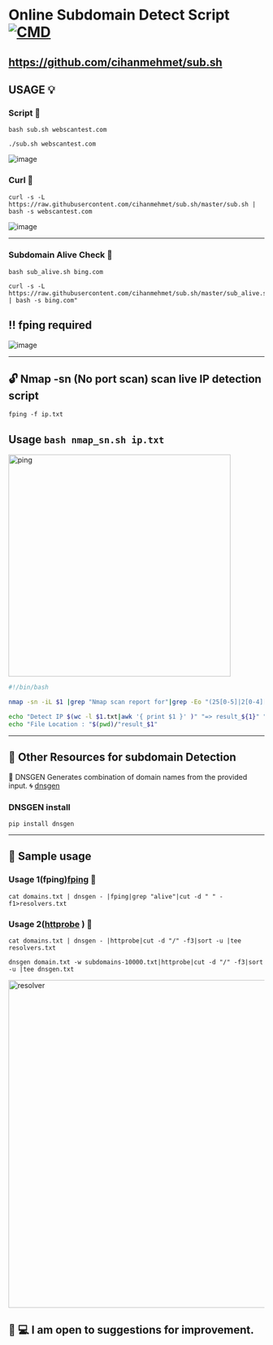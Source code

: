 # Online Subdomain Detect Script [![CMD](https://cdn.rawgit.com/sindresorhus/awesome/d7305f38d29fed78fa85652e3a63e154dd8e8829/media/badge.svg)](https://github.com/sindresorhus/awesome)

## https://github.com/cihanmehmet/sub.sh
## USAGE 💡

### Script 🎯

```
bash sub.sh webscantest.com
```

```
./sub.sh webscantest.com
```
![image](https://i.ibb.co/qBKPhHS/script.png)

### Curl 🎯
```
curl -s -L https://raw.githubusercontent.com/cihanmehmet/sub.sh/master/sub.sh | bash -s webscantest.com
```

![image](https://i.ibb.co/txtRKfq/online.png)

- - -

### Subdomain Alive Check 🎯

```
bash sub_alive.sh bing.com
```

```
curl -s -L https://raw.githubusercontent.com/cihanmehmet/sub.sh/master/sub_alive.sh | bash -s bing.com"
```

## ‼️ fping required

![image](https://i.ibb.co/5K7BWbQ/alive.png)

- - -

## 🔓 Nmap -sn (No port scan) scan live IP detection script
```
fping -f ip.txt
```
## Usage ```bash nmap_sn.sh ip.txt```
<img width="437" alt="ping" src="https://user-images.githubusercontent.com/7144304/65437229-f7390e80-de12-11e9-8a7e-a74325432284.png">

```bash
#!/bin/bash

nmap -sn -iL $1 |grep "Nmap scan report for"|grep -Eo "(25[0-5]|2[0-4][0-9]|[01]?[0-9][0-9]?)\.(25[0-5]|2[0-4][0-9]|[01]?[0-9][0-9]?)\.(25[0-5]|2[0-4][0-9]|[01]?[0-9][0-9]?)\.(25[0-5]|2[0-4][0-9]|[01]?[0-9][0-9]?)"|sort -u |tee $1.txt

echo "Detect IP $(wc -l $1.txt|awk '{ print $1 }' )" "=> result_${1}" "saved"
echo "File Location : "$(pwd)/"result_$1"

```
- - -

## 🔑 Other Resources for subdomain Detection
📜 DNSGEN Generates combination of domain names from the provided input.
:cyclone: [dnsgen](https://github.com/ProjectAnte/dnsgen)

### DNSGEN install
```
pip install dnsgen
```
- - -

## 🔖 Sample usage 
### Usage 1(fping)[fping](https://github.com/schweikert/fping) 🎯
```
cat domains.txt | dnsgen - |fping|grep "alive"|cut -d " " -f1>resolvers.txt
```
### Usage 2([httprobe](https://github.com/tomnomnom/httprobe) ) 🎯
```
cat domains.txt | dnsgen - |httprobe|cut -d "/" -f3|sort -u |tee resolvers.txt
```
```
dnsgen domain.txt -w subdomains-10000.txt|httprobe|cut -d "/" -f3|sort -u |tee dnsgen.txt
```
<img width="645" alt="resolver" src="https://user-images.githubusercontent.com/7144304/65857924-87c0a300-e36d-11e9-91d8-59d3f5ff50c5.png">

## :triangular_flag_on_post: 💻 I am open to suggestions for improvement.
